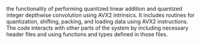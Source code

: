 the functionality of performing quantized linear addition and quantized integer depthwise convolution using AVX2 intrinsics. It includes routines for quantization, shifting, packing, and loading data using AVX2 instructions. The code interacts with other parts of the system by including necessary header files and using functions and types defined in those files.